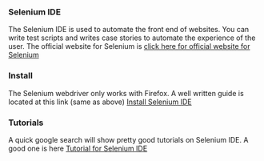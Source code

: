 <h3>Selenium IDE</h3>
The Selenium IDE is used to automate the front end of websites.  You can write test scripts and writes case stories to automate the experience of the user.  The official website for Selenium is <a href ="http://docs.seleniumhq.org/docs/02_selenium_ide.jsp/"> click here for official website for Selenium</a>

<h3> Install</h3>
The Selenium webdriver only works with Firefox.  A well written guide is located at this link (same as above)  <a href ="http://docs.seleniumhq.org/docs/02_selenium_ide.jsp/"> Install Selenium IDE</a>

<h3> Tutorials</h3>
A quick google search will show pretty good tutorials on Selenium IDE.  A good one is here <a href = "https://www.youtube.com/watch?v=dckIZax4ksw"> Tutorial for Selenium IDE</a>
